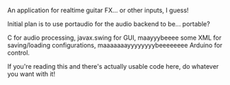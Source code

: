 An application for realtime guitar FX... or other inputs, I guess!

Initial plan is to use portaudio for the audio backend to be... portable?

C for audio processing, javax.swing for GUI, maayyybeeee some XML for saving/loading configurations, maaaaaaayyyyyyyybeeeeeeee Arduino for control.

If you're reading this and there's actually usable code here, do whatever you want with it!
